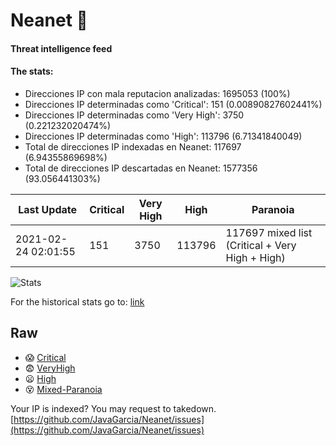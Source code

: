 # Neanet :hocho:
#### Threat intelligence feed
#### The stats:

- Direcciones IP con mala reputacion analizadas: 1695053 (100%)
- Direcciones IP determinadas como 'Critical':  151 (0.00890827602441%)
- Direcciones IP determinadas como 'Very High':  3750 (0.221232020474%)
- Direcciones IP determinadas como 'High':  113796 (6.71341840049)
- Total de direcciones IP indexadas en Neanet:  117697 (6.94355869698%)
- Total de direcciones IP descartadas en Neanet:  1577356 (93.056441303%)

| Last Update | Critical | Very High | High | Paranoia |
| --- | --- | --- | --- | --- |
| 2021-02-24 02:01:55 | 151 | 3750 | 113796 | 117697 mixed list (Critical + Very High + High)|

![Stats](https://docs.google.com/spreadsheets/d/e/2PACX-1vSnaNMIXVabIpDJjufMlzH7poXnshF3mgd8Is1g9ytUEzVsP5my4Trn8f-xkoLLQ38xpL3HtmUexLo6/pubchart?oid=501124687&format=image)

For the historical stats go to: [link](/stats.csv)
## Raw
- :scream: [Critical](https://raw.githubusercontent.com/JavaGarcia/Neanet/master/blacklists/neanet_critical.txt)
- :fearful: [VeryHigh](https://raw.githubusercontent.com/JavaGarcia/Neanet/master/blacklists/neanet_veryHigh.txtt)
- :frowning: [High](https://raw.githubusercontent.com/JavaGarcia/Neanet/master/blacklists/neanet_high.txt)
- :dizzy_face: [Mixed-Paranoia](https://raw.githubusercontent.com/JavaGarcia/Neanet/master/blacklists/neanet_all.txt)


Your IP is indexed? You may request to takedown. [https://github.com/JavaGarcia/Neanet/issues](https://github.com/JavaGarcia/Neanet/issues)


































































































































































































































































































































































































































































































































































































































































































































































































































































































































































































































































































































































































































































































































































































































































































































































































































































































































































































































































































































































































































































































































































































































































































































































































































































































































































































































































































































































































































































































































































































































































































































































































































































































































































































































































































































































































































































































































































































































































































































































































































































































































































































































































































































































































































































































































































































